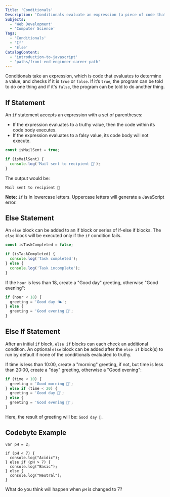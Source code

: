 ```yaml
---
Title: 'Conditionals'
Description: 'Conditionals evaluate an expression (a piece of code that produces a value) to determine whether it is true or false.'
Subjects:
  - 'Web Development'
  - 'Computer Science'
Tags:
  - 'Conditionals'
  - 'If'
  - 'Else'
CatalogContent:
  - 'introduction-to-javascript'
  - 'paths/front-end-engineer-career-path'
---
```


Conditionals take an expression, which is code that evaluates to determine a value, and checks if it is `true` or `false`. If it’s `true`, the program can be told to do one thing and if it's `false`, the program can be told to do another thing.

## If Statement

An `if` statement accepts an expression with a set of parentheses:

- If the expression evaluates to a truthy value, then the code within its code body executes.
- If the expression evaluates to a falsy value, its code body will not execute.

```js
const isMailSent = true;

if (isMailSent) {
  console.log('Mail sent to recipient 💌');
}
```

The output would be:

```shell
Mail sent to recipient 💌
```

**Note:** `if` is in lowercase letters. Uppercase letters will generate a JavaScript error.

## Else Statement

An `else` block can be added to an if block or series of if-else if blocks. The `else` block will be executed only if the `if` condition fails.

```js
const isTaskCompleted = false;

if (isTaskCompleted) {
  console.log('Task completed');
} else {
  console.log('Task incomplete');
}
```

If the `hour` is less than 18, create a "Good day" greeting, otherwise "Good evening":

```js
if (hour < 18) {
  greeting = 'Good day 🌤';
} else {
  greeting = 'Good evening 🌙';
}
```

## Else If Statement

After an initial `if` block, `else if` blocks can each check an additional condition. An optional `else` block can be added after the `else if` block(s) to run by default if none of the conditionals evaluated to truthy.

If time is less than 10:00, create a "morning" greeting, if not, but time is less than 20:00, create a "day" greeting, otherwise a "Good evening":

```js
if (time < 10) {
  greeting = 'Good morning 🌄';
} else if (time < 20) {
  greeting = 'Good day 🌁';
} else {
  greeting = 'Good evening 🌉';
}
```

Here, the result of greeting will be: `Good day 🌁`.

## Codebyte Example

```codebyte/js
var pH = 2;

if (pH < 7) {
  console.log("Acidic");
} else if (pH > 7) {
  console.log("Basic");
} else {
  console.log("Neutral");
}
```

What do you think will happen when `pH` is changed to 7?
